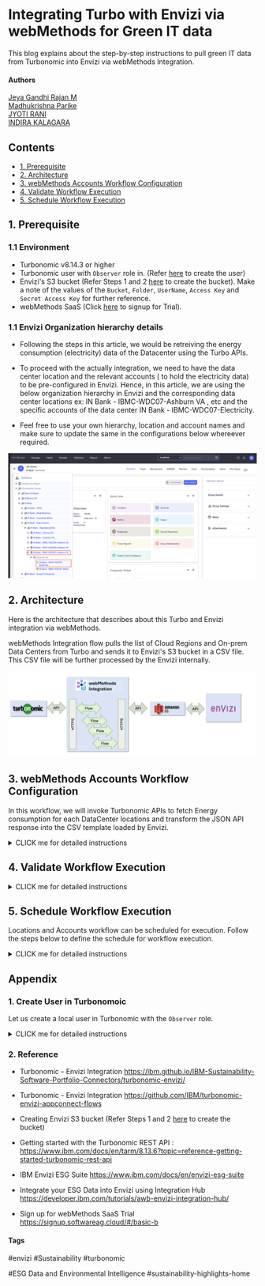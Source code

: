 # Integrating Turbo with Envizi via webMethods for Green IT data

This blog explains about the step-by-step instructions to pull green IT data from Turbonomic into Envizi via webMethods Integration.

#### Authors
 [Jeya Gandhi Rajan M](https://community.ibm.com/community/user/envirintel/people/jeya-gandhi-rajan-m1) <br />
 [Madhukrishna Parike]() <br />
 [JYOTI RANI]() <br />
 [INDIRA KALAGARA]()

## Contents

- [1. Prerequisite](#1-Prerequisite)
- [2. Architecture](#2-Architecture)
- [3. webMethods Accounts Workflow Configuration](#3-webMethods-Accounts-Workflow-Configuration)
- [4. Validate Workflow Execution](#4-Validate-Workflow-Execution)
- [5. Schedule Workflow Execution](#5-Schedule-Workflow-Execution)

## 1. Prerequisite

### 1.1 Environment

- Turbonomic v8.14.3 or higher 
- Turbonomic user with `Observer` role in. (Refer [here](#user-content-1-create-user-in-turbonomoic) to create the user)
- Envizi's S3 bucket (Refer Steps 1 and 2 [here](https://developer.ibm.com/tutorials/awb-sending-udc-excel-to-s3/) to create the bucket). Make a note of the values of the `Bucket`, `Folder`, `UserName`, `Access Key` and `Secret Access Key` for further reference.
- webMethods SaaS (Click [here](https://signup.softwareag.cloud/#/basic-b) to signup for Trial).

### 1.1 Envizi Organization hierarchy details
 -  Following the steps in this article, we would be retreiving the energy consumption (electricity) data of the Datacenter using the Turbo APIs.
 -  To proceed with the actually integration, we need to have the data center location and the relevant accounts ( to hold the electricity data)  to be pre-configured in Envizi.  Hence, in this article, we are using the below organization hierarchy in Envizi and the corresponding data center locations ex: IN Bank - IBMC-WDC07-Ashburn VA , etc and the specific accounts of the data center IN Bank - IBMC-WDC07-Electricity. 

 -  Feel free to use your own hierarchy, location and account names and make sure to update the same in the configurations below whereever required. 
  <img src="images/GSI_Demo_WM_Envizi_Org_1.png">


## 2. Architecture

Here is the architecture  that describes about this Turbo and Envizi integration via webMethods.

webMethods Integration flow pulls the list of Cloud Regions and On-prem Data Centers from Turbo and sends it to Envizi's S3 bucket in a CSV file. This CSV file will be further processed by the Envizi internally.

<img src="images/arch.png">

## 3. webMethods Accounts Workflow Configuration

In this workflow, we will invoke Turbonomic APIs to fetch Energy consumption for each DataCenter locations and transform the JSON API response into the CSV template loaded by Envizi.

<details><summary>CLICK me for detailed instructions</summary>

### 3.1. Login to webMethods Integration

- Login to your instance of webMethods integration with the respective credentials.

### 3.2. Create a new Project

- Name Project Name as `Turbo_wM_Envizi` and Leave `Source Control - Git server/account` as Default. Note choose the project name as you desired.

<img src="images/wMAccNewProject-02.png">


### 3.3. Import the Workflows

- Download the Workflow archive file here [Accounts](./files/webMethods-archives/Accounts).
- Click on the `Import` and select the Workflow location that is downloaded in the above step.

<img src="images/wMAccImport-03.png">

### 3.4. Provide Workflow name, Workflow description, AWS service

- Provide the `Workflow name` as `Sustainability Solution - Accounts` and `Workflow description`. Please name `Workflow name` and `Workflow description` as per your need.
- Parameters custom `key-value pairs` used inside the Workflow.
#### Parameters
| Name       | Value                   | Comments             |
| ---------- | ----------------------- | --------------------
| TurboLoginAPI| https://[TurbonomicInstance-URL]/api/v3/login | Turbonomic Login API|
| TurboAccountStatsAPI| https://[TurbonomicInstance-URL]/api/v3/entities/ | Retrieves the Data Centres statistics such as electricity consumption|
| TurboUserName|changeme|Replace the `changeme` username created in 2nd bullet point under 1.1 step|
| S3BucketName| | S3 Bucket name as per your Envizi instance|
| EnviziTemplateFileName |  | S3 Folder name and File name as per Envizi instance. Example: client_7e87560fc4e648/Account_Setup_and_Data_Load_IBMCloud_electricity.csv|
| TurboDataCentresAPI|https://[TurbonomicInstance-URL]/api/v3/search|  Fetches the data centres locations from Turbomic instance.|
| statsFilter| {"data":{ "startDate":"2024-01-01 00:00:05", "endDate": "2024-12-31 23:59:59","statistics": [ { "name": "Energy", "filters": [ { "type": "relation", "value": "sold" }]}]}}| Please update statDate and endDate to retrieve the electricity consumption for the period.|
| DCNames | "IBMCloud" | Envizi provides the Data Centre names to be retrieved. More data centres can be added with &#124; symbol for example: "IBMCLoud&#124;Vc01dc01" |
| TurboPassword | changeme| Replace the `changeme` password created in 2nd bullet point under 1.1 step|

- For the `Connect to Hypertext Transfer Protocol (HTTP)` configuration details, please click on `+` symbol and provide URL as `https://[TurbonomicInstance-URL]/api/v3/entities/stats` under `URL`. Leave other fields as it is.
- For the `Connect to Amazon Web Services` configuration details, please click on `+` symbol
- Configure the `Add Account` AWS page with `Account Name`, `Access Key ID`, `Secret Access Key` and `Default Region`. Leave other fields as it is.
- Click on `Import` button

<img src="images/wMAccWorkflow-01.png">

#### Add Reference Data

- Reference data is a file which is a Envizi template expects as a final output.  Please download the Reference data [ReferenceData](./files/webMethods-archives/Reference/) which needs to be added after importing the Workflow in a project.
- Please update the column values as Envizi recommends before adding it into Workflow.

#### Reference Data Columns

|Name                     |  Value               |Comments                  |
|-------------------------|----------------------|--------------------------|
|Organization Link|17000252| |
|Organization|GSI Demos	| |
|Location|IBMCloud| |
|Location Ref| |
|Account Style Link|14445| |
|Account Style Caption|S2 - Electricity - kWh| |
|Account Subtype|Default| |
|Account Number|vc01dc01-electricity| |
|Account Reference|| |
|Account Supplier|| |
|Account Reader|| |
|Record Start YYYY-MM-DD|02-10-2024| |
|Record End YYYY-MM-DD|30-12-2024| |
|Record Data Quality|Actual| |
|Record Billing Type|Standard| |
|Record Subtype|Default| |
|Record Entry Method|Overwrite| |
|Record Reference|| |
|Record Invoice Number|| |
|Total Electricity (kWh)|883.799| |
|Green Power (kWh)|| |
|Total Cost|| |

- Under the project created in step 3.2, Click on `Configurations -> Flow service -> Reference data -> Add Reference Data`
- `Save As` EnviziTemplate and `Reference Data File` Browse file and select the `EnviziTemplate.txt` and Click on `Next`, `Next` and `Done`

<img src="images/wMAccRefdata.png">

- Click on `Edit` by moving mouse over the Workflow imported above.

### 3.5. Workflow nodes

- Nodes used in the Workflow.

<img src="images/wMAccWorkflow-02.png">

#### About Nodes

- `Turbonomic API Login` :  This makes an API call to Turbonomic instance login API which returns `set-cookie` and used to authrize the subsequent API calls.
- `DataCentre Retrieve` : It invokes an API call to Turbonomic instance which returns array list of DataCentre’s.
- `JSON Parse` : It formats statsFilter raw JSON data.
- `Query JSON` : It retrieve JSON data from previous node.
- `Query JSON` : It queries the responseObject JSON data from `DataCentre Retrieve`.
- `DCTest` :  It is a flow-service which invokes the Turbonomic stats API to retrieve the electricity consumption and perform the data transformations as needed by Envizi.
- `JSON to CSV` : This converts JSON data from flowservice into a CSV file.
- `S3 Upload File` :  This node uploads the CSV file from previous node into S3 bucket from which Envizi loads into dashboard.

### 3.6. Activate the Workflow

- Toggle `ON` to activate the Workflow

<img src="images/wMAccAct-13.png">

### 3.7. Run the Workflow

- Run the Workflow to push the DataCentre electricity consumption stats to Envizi

<img src="images/wMAccRun-14.png">


</details>

## 4. Validate Workflow Execution

<details><summary>CLICK me for detailed instructions</summary>

#### 4.1. Data in S3

- The flows will pull the data from the Turbo and push it to S3. You can see the Data flow status in S3 like this.

<img src="images/image-11.png">

#### 4.2. Sample Data from S3

- The sample data is available here.  [Accounts](./files/data/accounts/),  [Locations](./files/data/locations/).

#### 4.3. Processing S3 files in Envizi

- Envizi automatically pull the data from S3 and process it. The accounts and account summary page looks like this now.

<img src="images/image-15.png">


<img src="images/image-16.png">
<img src="images/image-17.png">

</details>

## 5. Schedule Workflow Execution

Locations and Accounts workflow can be scheduled for execution. Follow the steps below to define the schedule for workflow execution.

<details><summary>CLICK me for detailed instructions</summary>


- Mouse over the `Trigger` node in the workflow and click on `Settings`

<img src="images/sec8-trigger.png">

- From the Trigger window, search and select `Clock` and `Next`

<img src="images/sec8-clock1.png">

- Change the settings to define the schedule for flow execution and click `Done`

<img src="images/sec8-clocksettings.png">

- Save the workflow and it will execute automatically as per the defined schedule.

</details>

## Appendix

### 1. Create User in Turbonomoic

Let us create a local user in Turbonomic with the `Observer` role.

<details><summary>CLICK me for detailed instructions</summary>

1. Create a new Local user in Turbonomoic by choosing the below menu option.

`Home > SETTINGS > Local User >  New Local User`

<img src="images/image-1-usr11.png">

2. User name could be `demo_observer`, give some password and choose role as `Observer`

3. Click `Save` button

<img src="images/image-1-usr12.png">

4. User gets created.

<img src="images/image-1-usr13.png">

</details>

### 2. Reference

- Turbonomic - Envizi Integration https://ibm.github.io/IBM-Sustainability-Software-Portfolio-Connectors/turbonomic-envizi/

- Turbonomic - Envizi Integration https://github.com/IBM/turbonomic-envizi-appconnect-flows

- Creating Envizi S3 bucket (Refer Steps 1 and 2 [here](https://developer.ibm.com/tutorials/awb-sending-udc-excel-to-s3/) to create the bucket)

- Getting started with the Turbonomic REST API : https://www.ibm.com/docs/en/tarm/8.13.6?topic=reference-getting-started-turbonomic-rest-api

- IBM Envizi ESG Suite https://www.ibm.com/docs/en/envizi-esg-suite

- Integrate your ESG Data into Envizi using Integration Hub	https://developer.ibm.com/tutorials/awb-envizi-integration-hub/

- Sign up for webMethods SaaS Trial https://signup.softwareag.cloud/#/basic-b


#### Tags
#envizi
#Sustainability
#turbonomic

#ESG Data and Environmental Intelligence
#sustainability-highlights-home